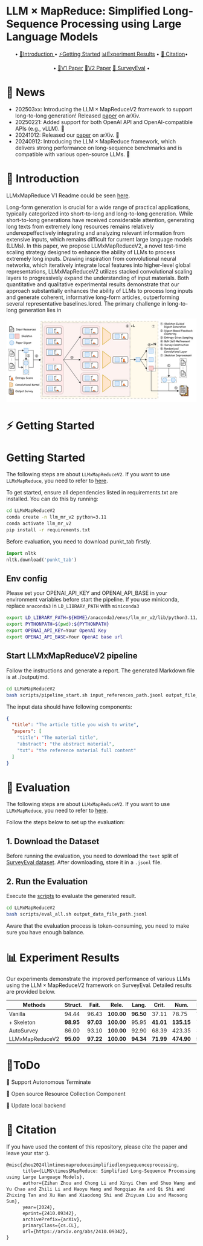 # $\text{LLM}\times\text{MapReduce}$: Simplified Long-Sequence Processing using Large Language Models

<p align="center">•
 <a href="#-introduction"> 📖Introduction </a> •
 <a href="#%EF%B8%8F-getting-started">⚡️Getting Started</a> 
 <a href="#-experiment-results">📊Experiment Results</a> •
 <a href="#-citation">📝 Citation</a>•
</p>
<p align="center">•
 <a href="https://arxiv.org/abs/2410.09342">📃V1 Paper</a>
 <a href="">📃V2 Paper</a>
 <a href="https://huggingface.co/datasets/R0k1e/SurveyEval">📃 SurveyEval</a> •

</p>
</div>

# 🎉 News
* 202503xx:  Introducing the $\text{LLM}\times\text{MapReduce}V2$ framework to support long-to-long generation! Released [paper]() on arXiv. 
* 20250221: Added support for both OpenAI API and OpenAI-compatible APIs (e.g., vLLM). 🚀
* 20241012: Released our [paper](https://arxiv.org/abs/2410.09342) on arXiv. 🎇
* 20240912: Introducing the $\text{LLM}\times\text{MapReduce}$ framework, which delivers strong performance on long-sequence benchmarks and is compatible with various open-source LLMs. 🎊

# 📖 Introduction
LLMxMapReduce V1 Readme could be seen [here](LLMxMapReduce/README.md).

Long-form generation is crucial for a wide range of practical applications, typically categorized into short-to-long and long-to-long generation. While short-to-long generations have received considerable attention, generating long texts from extremely long resources remains relatively underexpeffectively integrating and analyzing relevant information from extensive inputs, which remains difficult for current large language models (LLMs). In this paper, we propose LLMxMapReduceV2, a novel test-time scaling strategy designed to enhance the ability of LLMs to process extremely long inputs. Drawing inspiration from convolutional neural networks, which iteratively integrate local features into higher-level global representations, LLMxMapReduceV2 utilizes stacked convolutional scaling layers to progressively expand the understanding of input materials. Both quantitative and qualitative experimental results demonstrate that our approach substantially enhances the ability of LLMs to process long inputs and generate coherent, informative long-form articles, outperforming several representative baselines.lored. The primary challenge in long-to-long generation lies in 

<div align="center">
  <img src="assets/main_pic.jpg" alt="$\text{LLM}\times\text{MapReduce}V2$ framework">
</div>

# ⚡️ Getting Started
# Getting Started
The following steps are about `LLMxMapReduceV2`. If you want to use `LLMxMapReduce`, you need to refer to [here](LLMxMapReduce/README.md).

To get started, ensure all dependencies listed in requirements.txt are installed. You can do this by running:
```bash
cd LLMxMapReduceV2
conda create -n llm_mr_v2 python=3.11
conda activate llm_mr_v2
pip install -r requirements.txt
```
Before evaluation, you need to download punkt_tab firstly.
```python
import nltk
nltk.download('punkt_tab')
```
## Env config
Please set your OPENAI_API_KEY and OPENAI_API_BASE in your environment variables before start the pipeline. If you use miniconda, replace `anaconda3` in `LD_LIBRARY_PATH` with `miniconda3`
```bash
export LD_LIBRARY_PATH=${HOME}/anaconda3/envs/llm_mr_v2/lib/python3.11/site-packages/nvidia/nvjitlink/lib:${LD_LIBRARY_PATH}
export PYTHONPATH=$(pwd):${PYTHONPATH}
export OPENAI_API_KEY=Your OpenAI Key
export OPENAI_API_BASE=Your OpenAI base url
```
## Start LLMxMapReduceV2 pipeline
Follow the instructions and generate a report. The generated Markdown file is at ./output/md. 
```bash
cd LLMxMapReduceV2
bash scripts/pipeline_start.sh input_references_path.jsonl output_file_path.jsonl
```
The input data should have following components:
```json
{
  "title": "The article title you wish to write",
  "papers": [
    "title": "The material title",
    "abstract": "the abstract material",
    "txt": "the reference material full content"
  ]
}
```

# 📃 Evaluation
The following steps are about `LLMxMapReduceV2`. If you want to use `LLMxMapReduce`, you need to refer to [here](LLMxMapReduce/README.md).

Follow the steps below to set up the evaluation:
## 1. Download the Dataset
Before running the evaluation, you need to download the `test` split of [SurveyEval dataset](https://huggingface.co/datasets/R0k1e/SurveyEval). After downloading, store it in a `.jsonl` file.

## 2. Run the Evaluation
Execute the [scripts](LLMxMapReduceV2/scripts/eval_all.sh) to evaluate the generated result. 
```bash
cd LLMxMapReduceV2
bash scripts/eval_all.sh output_data_file_path.jsonl
```
Aware that the evaluation process is token-consuming, you need to make sure you have enough balance.

# 📊 Experiment Results
Our experiments demonstrate the improved performance of various LLMs using the $\text{LLM}\times\text{MapReduce}V2$ framework on SurveyEval. Detailed results are provided below.

| **Methods**           | **Struct.** | **Fait.** | **Rele.** | **Lang.** | **Crit.** | **Num.** | **Dens.** | **Prec.** | **Recall** |
|-----------------------|-------------|-----------|-----------|-----------|-----------|----------|-----------|-----------|------------|
| Vanilla               | 94.44       | 96.43     | **100.00**| **96.50** | 37.11     | 78.75    | **74.64** | 25.48     | 26.46      |
| + Skeleton            | **98.95**   | **97.03** | **100.00**| 95.95     | **41.01** | **135.15**| 72.96     | **62.60** | **65.11**  |
| AutoSurvey            | 86.00       | 93.10     | **100.00**| 92.90     | 68.39     | 423.35   | 31.97     | 50.12     | 51.73      |
| LLMxMapReduceV2       | **95.00**   | **97.22** | **100.00**| **94.34** | **71.99** | **474.90**| **52.23** | **95.50** | **95.80**  |

# 📑ToDo
🚧 Support Autonomous Terminate

🚧 Open source Resource Collection Component

🚧 Update local backend

# 📝 Citation
If you have used the content of this repository, please cite the paper and leave your star :).

```
@misc{zhou2024llmtimesmapreducesimplifiedlongsequenceprocessing,
      title={LLM$\times$MapReduce: Simplified Long-Sequence Processing using Large Language Models}, 
      author={Zihan Zhou and Chong Li and Xinyi Chen and Shuo Wang and Yu Chao and Zhili Li and Haoyu Wang and Rongqiao An and Qi Shi and Zhixing Tan and Xu Han and Xiaodong Shi and Zhiyuan Liu and Maosong Sun},
      year={2024},
      eprint={2410.09342},
      archivePrefix={arXiv},
      primaryClass={cs.CL},
      url={https://arxiv.org/abs/2410.09342}, 
}
```



